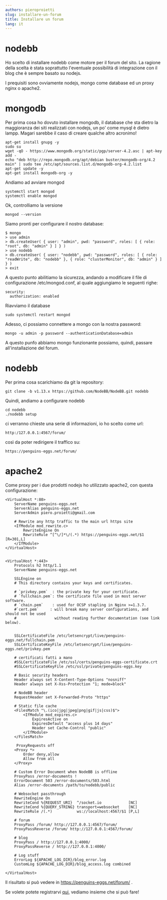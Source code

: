 ```yaml
---
authors: pieroproietti
slug: installare-un-forum
title: Installare un forum
lang: it
---
```


# nodebb

Ho scelto di installare nodebb come motore per il forum del sito. La ragione della scelta è stata soprattutto l'eventuale possibilità di integrazione con il blog che è sempre basato su nodejs.

I prequisiti sono ovviamente nodejs, mongo come database ed un proxy nginx o apache2.

# mongodb

Per prima cosa ho dovuto installare mongodb, il database che sta dietro la maggioranza dei siti realizzati con nodejs, un po' come mysql è dietro lampp. Magari sarebbe il caso di creare qualche altro acronimo!

``` 
apt-get install gnupg -y
sudo su
wget -qO - https://www.mongodb.org/static/pgp/server-4.2.asc | apt-key add -
echo "deb http://repo.mongodb.org/apt/debian buster/mongodb-org/4.2 main" | sudo tee /etc/apt/sources.list.d/mongodb-org-4.2.list
apt-get update -y
apt-get install mongodb-org -y
```

Andiamo ad avviare mongod

```
systemctl start mongod
systemctl enable mongod
```
Ok, controlliamo la versione

```
mongod --version
```

Siamo pronti per configurare il nostro database:

```
$ mongo
> use admin
> db.createUser( { user: "admin", pwd: "password", roles: [ { role: "root", db: "admin" } ] } )
> use nodebb
> db.createUser( { user: "nodebb", pwd: "password", roles: [ { role: "readWrite", db: "nodebb" }, { role: "clusterMonitor", db: "admin" } ] } )
> exit

```

A questo punto abilitiamo la sicurezza, andando a modificare il file di configurazione /etc/mongod.conf, al quale aggiungiamo le seguenti righe:

```
security:
  authorization: enabled
```
Riavviamo il database

```
sudo systemctl restart mongod
```

Adesso, ci possiamo connettere a mongo con la nostra password:

```
mongo -u admin -p password --authenticationDatabase=admin
```

A questo punfo abbiamo mongo funzionante possiamo, quindi, passare all'installazione del forum.

# nodebb

Per prima cosa scarichiamo da git la repository:

```
git clone -b v1.13.x https://github.com/NodeBB/NodeBB.git nodebb
```

Quindi, andiamo a configurare nodebb
```
cd nodebb
./nodebb setup
```

ci verranno chieste una serie di informazioni, io ho scelto come url:


```
http:/127.0.0.1:4567/forum/
```

così da poter redirigere il traffico su:

```
https://penguins-eggs.net/forum/
```

# apache2
Come proxy per i due prodotti nodejs ho utilizzato apache2, con questa configurazione:


```
<VirtualHost *:80>
    ServerName penguins-eggs.net 
    ServerAlias penguins-eggs.net
    ServerAdmin piero.proietti@gmail.com

    # Rewrite any http traffic to the main url https site
    <IfModule mod_rewrite.c>
        RewriteEngine On
        RewriteRule ^[^\/]*\/(.*) https://penguins-eggs.net/$1 [R=301,L]
    </IfModule>
</VirtualHost>


<VirtualHost *:443>
    Protocols h2 http/1.1
    ServerName penguins-eggs.net

    SSLEngine on
    # This directory contains your keys and certificates.

    # `privkey.pem`  : the private key for your certificate.
    # `fullchain.pem`: the certificate file used in most server software.
    # `chain.pem`    : used for OCSP stapling in Nginx >=1.3.7.
    #`cert.pem`     : will break many server configurations, and should not be used
    #                 without reading further documentation (see link below).


    SSLCertificateFile /etc/letsencrypt/live/penguins-eggs.net/fullchain.pem
    SSLCertificateKeyFile /etc/letsencrypt/live/penguins-eggs.net/privkey.pem

    # certificati fatti a mano
    #SSLCertificateFile /etc/ssl/certs/penguins-eggs-certificate.crt
    #SSLCertificateKeyFile /etc/ssl/private/penguins-eggs.key

    # Basic security headers
    Header always set X-Content-Type-Options "nosniff"
    Header always set X-Xss-Protection "1; mode=block"

    # NodeBB header
    RequestHeader set X-Forwarded-Proto "https"

    # Static file cache
    <FilesMatch "\.(ico|jpg|jpeg|png|gif|js|css)$">
        <IfModule mod_expires.c>
            ExpiresActive on
            ExpiresDefault "access plus 14 days"
            Header set Cache-Control "public"
        </IfModule>
    </FilesMatch>

     ProxyRequests off
    <Proxy *>
        Order deny,allow
        Allow from all
    </Proxy>

    # Custom Error Document when NodeBB is offline
    ProxyPass /error-documents !
    ErrorDocument 503 /error-documents/503.html
    Alias /error-documents /path/to/nodebb/public

    # Websocket passthrough
    RewriteEngine On
    RewriteCond %{REQUEST_URI}  ^/socket.io            [NC]
    RewriteCond %{QUERY_STRING} transport=websocket    [NC]
    RewriteRule /(.*)           ws://localhost:4567/$1 [P,L]

    # forum
    ProxyPass /forum/ http://127.0.0.1:4567/forum/
    ProxyPassReverse /forum/ http://127.0.0.1:4567/forum/

    # blog
    ProxyPass / http://127.0.0.1:4000/
    ProxyPassReverse / http://127.0.0.1:4000/

    # Log stuff
    ErrorLog ${APACHE_LOG_DIR}/blog_error.log
    CustomLog ${APACHE_LOG_DIR}/blog_access.log combined

</VirtualHost>
```

Il risultato si può vedere in https://penguins-eggs.net/forum/ .

Se volete potete registrarvi [qui](https://penguins-eggs.net/forum/register), vediamo insieme che si può fare!
